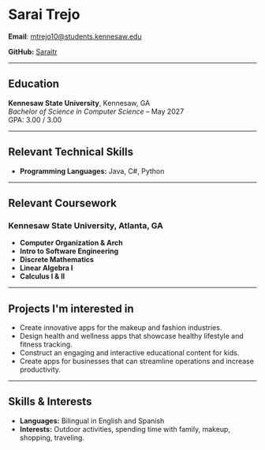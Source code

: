 
# Sarai Trejo
**Email**: mtrejo10@students.kennesaw.edu

**GitHub:** [Saraitr](https://github.com/Saraitr)

---  
## Education
**Kennesaw State University**, Kennesaw, GA  
*Bachelor of Science in Computer Science* – May 2027  
GPA: 3.00 / 3.00

---  
## Relevant Technical Skills
- **Programming Languages:** Java, C#, Python

---  
## Relevant Coursework
### Kennesaw State University, Atlanta, GA

- **Computer Organization & Arch**
- **Intro to Software Engineering**
- **Discrete Mathematics** 
- **Linear Algebra I**
- **Calculus I & II**
---  
## Projects I'm interested in
- Create innovative apps for the makeup and fashion industries.
- Design health and wellness apps that showcase healthy lifestyle and fitness tracking.
- Construct an engaging and interactive educational content for kids.
- Create apps for businesses that can streamline operations and increase productivity.

---  
## Skills & Interests
- **Languages:** Bilingual in English and Spanish
- **Interests:** Outdoor activities, spending time with family, makeup, shopping, traveling.
 